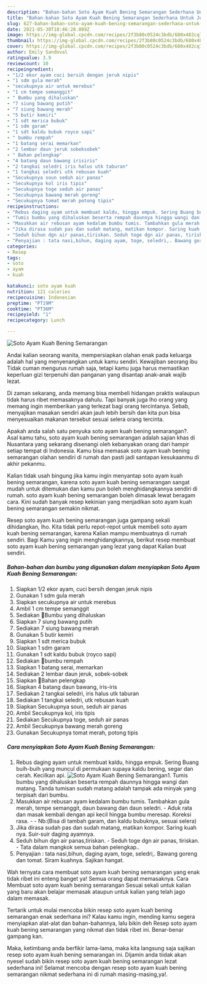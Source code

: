 ```yaml
---
description: "Bahan-bahan Soto Ayam Kuah Bening Semarangan Sederhana Untuk Jualan"
title: "Bahan-bahan Soto Ayam Kuah Bening Semarangan Sederhana Untuk Jualan"
slug: 627-bahan-bahan-soto-ayam-kuah-bening-semarangan-sederhana-untuk-jualan
date: 2021-05-30T18:46:28.089Z
image: https://img-global.cpcdn.com/recipes/2f3b80c0524c3bdb/680x482cq70/soto-ayam-kuah-bening-semarangan-foto-resep-utama.jpg
thumbnail: https://img-global.cpcdn.com/recipes/2f3b80c0524c3bdb/680x482cq70/soto-ayam-kuah-bening-semarangan-foto-resep-utama.jpg
cover: https://img-global.cpcdn.com/recipes/2f3b80c0524c3bdb/680x482cq70/soto-ayam-kuah-bening-semarangan-foto-resep-utama.jpg
author: Emily Sandoval
ratingvalue: 3.9
reviewcount: 10
recipeingredient:
- "1/2 ekor ayam cuci bersih dengan jeruk nipis"
- "1 sdm gula merah"
- "secukupnya air untuk merebus"
- "1 cm tempe semanggit"
- " Bumbu yang dihaluskan"
- "7 siung bawang putih"
- "7 siung bawang merah"
- "5 butir kemiri"
- "1 sdt merica bubuk"
- "1 sdm garam"
- "1 sdt kaldu bubuk royco sapi"
- " bumbu rempah"
- "1 batang serai memarkan"
- "2 lembar daun jeruk sobeksobek"
- " Bahan pelengkap"
- "4 batang daun bawang irisiris"
- "2 tangkai seledri iris halus utk taburan"
- "1 tangkai seledri utk rebusan kuah"
- "Secukupnya soun seduh air panas"
- "Secukupnya kol iris tipis"
- "Secukupnya toge seduh air panas"
- "Secukupnya bawang merah goreng"
- "Secukupnya tomat merah potong tipis"
recipeinstructions:
- "Rebus daging ayam untuk membuat kaldu, hingga empuk. Sering Buang buih-buih yang muncul di permukaan supaya kaldu bening, segar dan cerah. Kecilkan api."
- "Tumis bumbu yang dihaluskan beserta rempah daunnya hingga wangi dan matang. Tanda tumisan sudah matang adalah tampak ada minyak yang terpisah dari bumbu."
- "Masukkan air rebusan ayam kedalam bumbu tumis. Tambahkan gula merah, tempe semanggit, daun bawang dan daun seledri. Aduk rata dan masak kembali dengan api kecil hingga bumbu meresap. Koreksi rasa.  Nb:(Bisa di tambah garam, dan kaldu bubuknya, sesuai selera)"
- "Jika dirasa sudah pas dan sudah matang, matikan kompor. Saring kuah nya. Suir-suir daging ayamnya."
- "Seduh bihun dgn air panas,tiriskan. Seduh toge dgn air panas, tiriskan. Tata dalam mangkok semua bahan pelengkap.."
- "Penyajian : tata nasi,bihun, daging ayam, toge, seledri,. Bawang goreng dan tomat. Siram kuahnya. Sajikan hangat."
categories:
- Resep
tags:
- soto
- ayam
- kuah

katakunci: soto ayam kuah 
nutrition: 121 calories
recipecuisine: Indonesian
preptime: "PT19M"
cooktime: "PT36M"
recipeyield: "1"
recipecategory: Lunch

---
```



![Soto Ayam Kuah Bening Semarangan](https://img-global.cpcdn.com/recipes/2f3b80c0524c3bdb/680x482cq70/soto-ayam-kuah-bening-semarangan-foto-resep-utama.jpg)

Andai kalian seorang wanita, mempersiapkan olahan enak pada keluarga adalah hal yang menyenangkan untuk kamu sendiri. Kewajiban seorang ibu Tidak cuman mengurus rumah saja, tetapi kamu juga harus memastikan keperluan gizi terpenuhi dan panganan yang disantap anak-anak wajib lezat.

Di zaman  sekarang, anda memang bisa membeli hidangan praktis walaupun tidak harus ribet memasaknya dahulu. Tapi banyak juga lho orang yang memang ingin memberikan yang terlezat bagi orang tercintanya. Sebab, menyajikan masakan sendiri akan jauh lebih bersih dan kita pun bisa menyesuaikan makanan tersebut sesuai selera orang tercinta. 



Apakah anda salah satu penyuka soto ayam kuah bening semarangan?. Asal kamu tahu, soto ayam kuah bening semarangan adalah sajian khas di Nusantara yang sekarang disenangi oleh kebanyakan orang dari hampir setiap tempat di Indonesia. Kamu bisa memasak soto ayam kuah bening semarangan olahan sendiri di rumah dan pasti jadi santapan kesukaanmu di akhir pekanmu.

Kalian tidak usah bingung jika kamu ingin menyantap soto ayam kuah bening semarangan, karena soto ayam kuah bening semarangan sangat mudah untuk ditemukan dan kamu pun boleh menghidangkannya sendiri di rumah. soto ayam kuah bening semarangan boleh dimasak lewat beragam cara. Kini sudah banyak resep kekinian yang menjadikan soto ayam kuah bening semarangan semakin nikmat.

Resep soto ayam kuah bening semarangan juga gampang sekali dihidangkan, lho. Kita tidak perlu repot-repot untuk membeli soto ayam kuah bening semarangan, karena Kalian mampu membuatnya di rumah sendiri. Bagi Kamu yang ingin menghidangkannya, berikut resep membuat soto ayam kuah bening semarangan yang lezat yang dapat Kalian buat sendiri.

<!--inarticleads1-->

##### Bahan-bahan dan bumbu yang digunakan dalam menyiapkan Soto Ayam Kuah Bening Semarangan:

1. Siapkan 1/2 ekor ayam, cuci bersih dengan jeruk nipis
1. Gunakan 1 sdm gula merah
1. Siapkan secukupnya air untuk merebus
1. Ambil 1 cm tempe semanggit
1. Sediakan  📍Bumbu yang dihaluskan
1. Siapkan 7 siung bawang putih
1. Sediakan 7 siung bawang merah
1. Gunakan 5 butir kemiri
1. Siapkan 1 sdt merica bubuk
1. Siapkan 1 sdm garam
1. Gunakan 1 sdt kaldu bubuk (royco sapi)
1. Sediakan  📍bumbu rempah
1. Siapkan 1 batang serai, memarkan
1. Sediakan 2 lembar daun jeruk, sobek-sobek
1. Siapkan  📍Bahan pelengkap
1. Siapkan 4 batang daun bawang, iris-iris
1. Sediakan 2 tangkai seledri, iris halus utk taburan
1. Sediakan 1 tangkai seledri, utk rebusan kuah
1. Siapkan Secukupnya soun, seduh air panas
1. Ambil Secukupnya kol, iris tipis
1. Sediakan Secukupnya toge, seduh air panas
1. Ambil Secukupnya bawang merah goreng
1. Gunakan Secukupnya tomat merah, potong tipis




<!--inarticleads2-->

##### Cara menyiapkan Soto Ayam Kuah Bening Semarangan:

1. Rebus daging ayam untuk membuat kaldu, hingga empuk. Sering Buang buih-buih yang muncul di permukaan supaya kaldu bening, segar dan cerah. Kecilkan api.
<img src="https://img-global.cpcdn.com/steps/41808c8e262ee979/160x128cq70/soto-ayam-kuah-bening-semarangan-langkah-memasak-1-foto.jpg" alt="Soto Ayam Kuah Bening Semarangan">1. Tumis bumbu yang dihaluskan beserta rempah daunnya hingga wangi dan matang. Tanda tumisan sudah matang adalah tampak ada minyak yang terpisah dari bumbu.
1. Masukkan air rebusan ayam kedalam bumbu tumis. Tambahkan gula merah, tempe semanggit, daun bawang dan daun seledri. - Aduk rata dan masak kembali dengan api kecil hingga bumbu meresap. Koreksi rasa. -  - Nb:(Bisa di tambah garam, dan kaldu bubuknya, sesuai selera)
1. Jika dirasa sudah pas dan sudah matang, matikan kompor. Saring kuah nya. Suir-suir daging ayamnya.
1. Seduh bihun dgn air panas,tiriskan. - Seduh toge dgn air panas, tiriskan. - Tata dalam mangkok semua bahan pelengkap..
1. Penyajian : tata nasi,bihun, daging ayam, toge, seledri,. Bawang goreng dan tomat. Siram kuahnya. Sajikan hangat.




Wah ternyata cara membuat soto ayam kuah bening semarangan yang enak tidak ribet ini enteng banget ya! Semua orang dapat memasaknya. Cara Membuat soto ayam kuah bening semarangan Sesuai sekali untuk kalian yang baru akan belajar memasak ataupun untuk kalian yang telah jago dalam memasak.

Tertarik untuk mulai mencoba bikin resep soto ayam kuah bening semarangan enak sederhana ini? Kalau kamu ingin, mending kamu segera menyiapkan alat-alat dan bahan-bahannya, lalu bikin deh Resep soto ayam kuah bening semarangan yang nikmat dan tidak ribet ini. Benar-benar gampang kan. 

Maka, ketimbang anda berfikir lama-lama, maka kita langsung saja sajikan resep soto ayam kuah bening semarangan ini. Dijamin anda tiidak akan nyesel sudah bikin resep soto ayam kuah bening semarangan lezat sederhana ini! Selamat mencoba dengan resep soto ayam kuah bening semarangan nikmat sederhana ini di rumah masing-masing,ya!.

